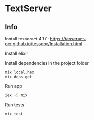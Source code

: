 # TextServer

## Info

Install tesseract 4.1.0:
<https://tesseract-ocr.github.io/tessdoc/Installation.html>

Install elixir

Install dependencies in the project folder

```sh
mix local.hex
mix deps.get
```

Run app

```sh
iex -S mix
```

Run tests

```sh
mix test
```

